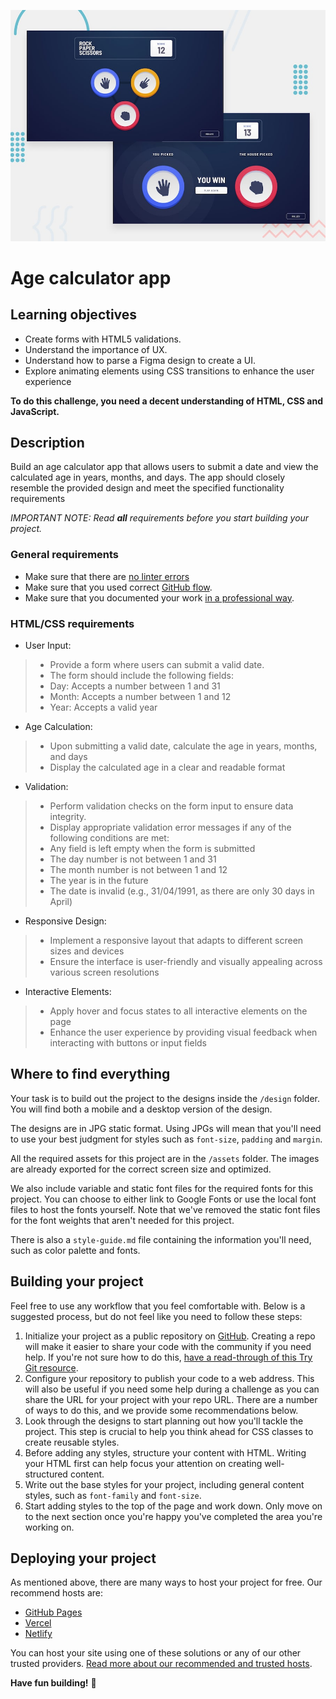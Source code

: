 ![Design preview for the Age calculator app coding challenge](./design/desktop-preview.jpg)

# Age calculator app

## Learning objectives

- Create forms with HTML5 validations.
- Understand the importance of UX.
- Understand how to parse a Figma design to create a UI.
- Explore animating elements using CSS transitions to enhance the user experience

**To do this challenge, you need a decent understanding of HTML, CSS and JavaScript.**

## Description

Build an age calculator app that allows users to submit a date and view the calculated age in years, months, and days. The app should closely resemble the provided design and meet the specified functionality requirements

*IMPORTANT NOTE: Read **all** requirements before you start building your project.*

### General requirements

- Make sure that there are [no linter errors](https://github.com/Ridwanullahi-code/curriculum/tree/master/linters_config)
- Make sure that you used correct [GitHub flow](https://github.com/microverseinc/curriculum-transversal-skills/blob/main/git-github/articles/github_flow.md).
- Make sure that you documented your work [in a professional way](https://github.com/microverseinc/curriculum-transversal-skills/blob/main/documentation/articles/professional_repo_rules.md).

### HTML/CSS requirements


- User Input:
>- Provide a form where users can submit a valid date.
>- The form should include the following fields:
>- Day: Accepts a number between 1 and 31
>- Month: Accepts a number between 1 and 12
>- Year: Accepts a valid year

- Age Calculation: 
>- Upon submitting a valid date, calculate the age in years, months, and days
>- Display the calculated age in a clear and readable format

- Validation:

>- Perform validation checks on the form input to ensure data integrity.
>- Display appropriate validation error messages if any of the following conditions are met:
>- Any field is left empty when the form is submitted
>- The day number is not between 1 and 31
>- The month number is not between 1 and 12
>- The year is in the future
>- The date is invalid (e.g., 31/04/1991, as there are only 30 days in April)

- Responsive Design:

>- Implement a responsive layout that adapts to different screen sizes and devices
>- Ensure the interface is user-friendly and visually 
appealing across various screen resolutions

- Interactive Elements:

>- Apply hover and focus states to all interactive elements on the page
>- Enhance the user experience by providing visual feedback when interacting with buttons or input fields


## Where to find everything

Your task is to build out the project to the designs inside the `/design` folder. You will find both a mobile and a desktop version of the design. 

The designs are in JPG static format. Using JPGs will mean that you'll need to use your best judgment for styles such as `font-size`, `padding` and `margin`. 

All the required assets for this project are in the `/assets` folder. The images are already exported for the correct screen size and optimized.

We also include variable and static font files for the required fonts for this project. You can choose to either link to Google Fonts or use the local font files to host the fonts yourself. Note that we've removed the static font files for the font weights that aren't needed for this project.

There is also a `style-guide.md` file containing the information you'll need, such as color palette and fonts.

## Building your project

Feel free to use any workflow that you feel comfortable with. Below is a suggested process, but do not feel like you need to follow these steps:

1. Initialize your project as a public repository on [GitHub](https://github.com/). Creating a repo will make it easier to share your code with the community if you need help. If you're not sure how to do this, [have a read-through of this Try Git resource](https://try.github.io/).
2. Configure your repository to publish your code to a web address. This will also be useful if you need some help during a challenge as you can share the URL for your project with your repo URL. There are a number of ways to do this, and we provide some recommendations below.
3. Look through the designs to start planning out how you'll tackle the project. This step is crucial to help you think ahead for CSS classes to create reusable styles.
4. Before adding any styles, structure your content with HTML. Writing your HTML first can help focus your attention on creating well-structured content.
5. Write out the base styles for your project, including general content styles, such as `font-family` and `font-size`.
6. Start adding styles to the top of the page and work down. Only move on to the next section once you're happy you've completed the area you're working on.

## Deploying your project

As mentioned above, there are many ways to host your project for free. Our recommend hosts are:

- [GitHub Pages](https://pages.github.com/)
- [Vercel](https://vercel.com/)
- [Netlify](https://www.netlify.com/)

You can host your site using one of these solutions or any of our other trusted providers. [Read more about our recommended and trusted hosts](https://medium.com/frontend-mentor/frontend-mentor-trusted-hosting-providers-bf000dfebe).

**Have fun building!** 🚀
